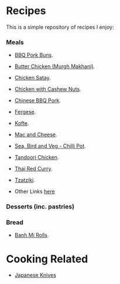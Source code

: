 # Recipes
This is a simple repository of recipes I enjoy:

### Meals

- [BBQ Pork Buns](recipes/bbq_pork_buns/).
- [Butter Chicken (Murgh Makhani)](recipes/butter_chicken/).
- [Chicken Satay](recipes/chicken_satay/).
- [Chicken with Cashew Nuts](recipes/chicken_with_cashew_nuts/).
- [Chinese BBQ Pork](recipes/chinese_bbq_pork/).
- [Fergese](recipes/fergese/).
- [Kofte](recipes/kofte/).
- [Mac and Cheese](recipes/mac_and_cheese/).
- [Sea, Bird and Veg - Chilli Pot](recipes/sea_bird_veg_chilli_pot/).
- [Tandoori Chicken](recipes/tandoori_chicken/).
- [Thai Red Curry](recipes/thai_red_curry/).
- [Tzatziki](recipes/tzatziki/).


- Other Links [here](./links.md)

### Desserts (inc. pastries)


### Bread

- [Banh Mi Rolls](bread/banh_mi_rolls/).


# Cooking Related

- [Japanese Knives](https://www.mtckitchen.com/knife-styles/)
